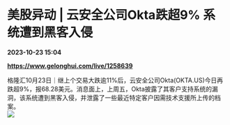# 美股异动 | 云安全公司Okta跌超9% 系统遭到黑客入侵

**2023-10-23 15:04**

**https://www.gelonghui.com/live/1258639**

格隆汇10月23日｜继上个交易大跌逾11%后，云安全公司Okta(OKTA.US)今日再跌超9%，报68.28美元。消息面上，上周五，Okta披露了其客户支持系统的漏洞，该系统遭到黑客入侵，并泄露了一些最近特定客户因需技术支援所上传的档案。  
![](https://img5.gelonghui.com/live/18daa-02698030-3bb4-4cd3-a906-6376b0676420.png)